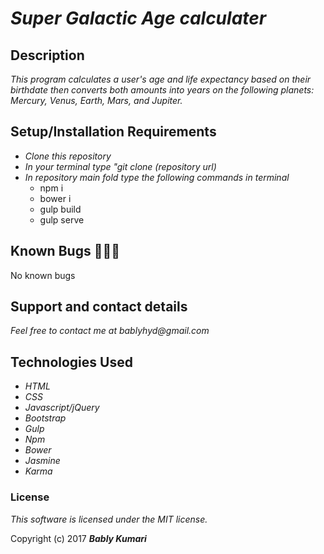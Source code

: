 # _Super Galactic Age calculater_

## Description

_This program calculates a user's age and life expectancy based on their birthdate then converts both amounts into years on the following planets: Mercury, Venus, Earth, Mars, and Jupiter._


## Setup/Installation Requirements

* _Clone this repository_
* _In your terminal type "git clone (repository url)_
* _In repository main fold type the following commands in terminal_
  * npm i
  * bower i
  * gulp build
  * gulp serve

## Known Bugs 🐛🐛🐛

No known bugs

## Support and contact details

_Feel free to contact me at bablyhyd@gmail.com_

## Technologies Used

* _HTML_
* _CSS_
* _Javascript/jQuery_
* _Bootstrap_
* _Gulp_
* _Npm_
* _Bower_
* _Jasmine_
* _Karma_

### License

*This software is licensed under the MIT license.*

Copyright (c) 2017 **_Bably Kumari_**
